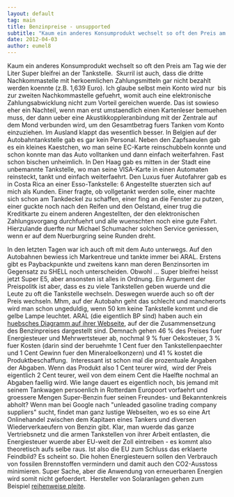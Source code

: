 ```yaml
---
layout: default
tag: main
title: Benzinpreise - unsupported
subtitle: "Kaum ein anderes Konsumprodukt wechselt so oft den Preis am Tag wie der Liter Super bleifrei an der Tankstelle.  Skurril ist auch, dass die dritte Nachkommastelle mit herkoemlichen Zahlungsmitteln gar nicht bezahlt werden koennte (z.B. 1,639 Euro). Ich&hellip;"
date: 2012-04-03
author: eumel8
---
```


<p>Kaum ein anderes Konsumprodukt wechselt so oft den Preis am Tag wie der Liter Super bleifrei an der Tankstelle.  Skurril ist auch, dass die dritte Nachkommastelle mit herkoemlichen Zahlungsmitteln gar nicht bezahlt werden koennte (z.B. 1,639 Euro). Ich glaube selbst mein Konto wird nur  bis zur zweiten Nachkommastelle gefuehrt, womit auch eine elektronische Zahlungsabwicklung nicht zum Vorteil gereichen wuerde. Das ist sowieso eher ein Nachteil, wenn man erst umstaendlich einen Kartenleser bemuehen muss, der dann ueber eine Akustikkoppleranbindung mit der Zentrale auf dem Mond verbunden wird, um den Gesamtbetrag fuers Tanken vom Konto einzuziehen. Im Ausland klappt das wesentlich besser. In Belgien auf der Autobahntankstelle gab es gar kein Personal. Neben den Zapfsaeulen gab es ein kleines Kaestchen, wo man seine EC-Karte reinschubbeln konnte und schon konnte man das Auto volltanken und dann einfach weiterfahren. Fast schon bischen unheimlich. In Den Haag gab es mitten in der Stadt eine unbemannte Tankstelle, wo man seine VISA-Karte in einen Automaten reinsteckt, tankt und einfach weiterfaehrt. Den Luxus fuer Autofahrer gab es in Costa Rica an einer Esso-Tankstelle: 6 Angestellte stuerzten sich auf mich als Kunden. Einer fragte, ob vollgetankt werden solle, einer machte sich schon am Tankdeckel zu schaffen, einer fing an die Fenster zu putzen, einer guckte noch nach den Reifen und den Oelstand, einer trug die Kreditkarte zu einem anderen Angestellten, der den elektronischen Zahlungsvorgang durchfuehrt und alle wuenschten noch eine gute Fahrt. Hierzulande duerfte nur Michael Schumacher solchen Service geniessen, wenn er auf dem Nuerburgring seine Runden dreht.</p>
<p>In den letzten Tagen war ich auch oft mit dem Auto unterwegs. Auf den Autobahnen bewiess ich Markentreue und tankte immer bei ARAL. Erstens gibt es Paybackpunkte und zweitens kann man deren Benzinsorten im Gegensatz zu SHELL noch unterscheiden. Obwohl ... Super bleifrei heisst jetzt Super E5, aber ansonsten ist alles in Ordnung. Ein Argument der Preispolitk ist aber, dass es zu viele Tankstellen geben wuerde und die Leute zu oft die Tankstelle wechseln. Deswegen wuerde auch so oft der Preis wechseln. Mhm, auf der Autobahn geht das schlecht und mancherorts wird man schon ungeduldig, wenn 50 km keine Tankstelle kommt und die gelbe Lampe leuchtet. ARAL (die eigentlich BP sind) haben auch ein <a href="http://www.aral.de/aral/sectiongenericarticle.do?categoryId=9013263&amp;contentId=7025890">huebsches Diagramm auf ihrer Webseite</a>, auf der die Zusammensetzung des Benzinpreises dargestellt sind. Demnach gehen 46 % des Preises fuer Energiesteuer und Mehrwertsteuer ab, nochmal 9 % fuer Oekosteuer, 3 % fuer Kosten (darin sind der beruehmte 1 Cent fuer den Tankstellenpaechter und 1 Cent Gewinn fuer den Mineraloelkonzern) und 41 % kostet die Produktbeschaffung.  Interessant ist schon mal die prozentuale Angaben der Abgaben. Wenn das Produkt also 1 Cent teurer wird,  wird der Preis eigentlich 2 Cent teurer, weil von dem einem Cent die Haelfte nochmal an Abgaben faellig wird. Wie lange dauert es eigentlich noch, bis jemand mit seinem Tankwagen persoenlich in Rotterdam Europoort vorfaehrt und groessere Mengen Super-Benzin fuer seinen Freundes- und Bekanntenkreis abholt? Wenn man bei Google nach "unleaded gasoline trading company suppliers" sucht, findet man ganz lustige Webseiten, wo es so eine Art Onlinehandel zwischen dem Kapitaen eines Tankers und diversen Wiederverkaeufern von Benzin gibt. Klar, man wuerde das ganze Vertriebsnetz und die armen Tankstellen von ihrer Arbeit entlasten, die Energiesteuer wuerde aber EU-weit der Zoll eintreiben - es kommt also theoretisch aufs selbe raus. Ist also die EU zum Schluss das erklaerte Feindbild? Es scheint so. Die hohen Energiesteuern sollen den Verbrauch von fossilen Brennstoffen vermindern und damit auch den CO2-Ausstoss minimieren. Super Sache, aber die Anwendung von erneuerbaren Energien wird somit nicht gefoerdert.  Hersteller von Solaranlagen gehen zum Beispiel <a href="http://www.welt.de/wirtschaft/energie/article106149634/Q-Cells-duerfte-nicht-die-letzte-Solar-Pleite-sein.html">reihenweise pleite</a>.</p>
